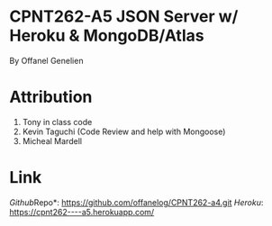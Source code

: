 # CPNT262-A5 JSON Server w/ Heroku & MongoDB/Atlas
By Offanel Genelien

# Attribution
1. Tony in class code
2. Kevin Taguchi (Code Review and help with Mongoose)
3. Micheal Mardell 

# Link
*Github*Repo*: https://github.com/offanelog/CPNT262-a4.git
*Heroku*: https://cpnt262----a5.herokuapp.com/
